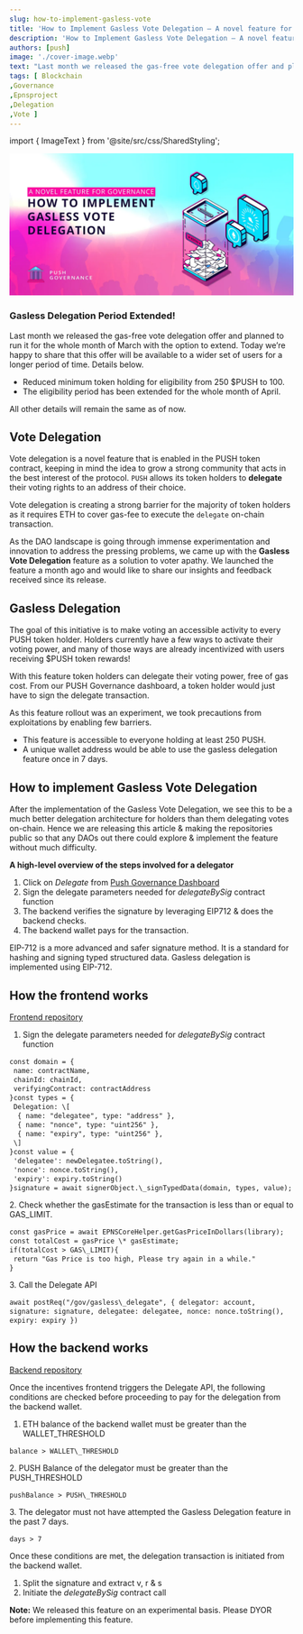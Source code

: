 ```yaml
---
slug: how-to-implement-gasless-vote
title: 'How to Implement Gasless Vote Delegation — A novel feature for Governance'
description: 'How to Implement Gasless Vote Delegation — A novel feature for Governance'
authors: [push]
image: './cover-image.webp'
text: "Last month we released the gas-free vote delegation offer and planned to run it for the whole month of March with the option to extend. Today we’re happy to share that this offer will be available to a wider set of users for a longer period of time. Details below."
tags: [ Blockchain
,Governance
,Epnsproject
,Delegation
,Vote ]
---
```


import { ImageText } from '@site/src/css/SharedStyling';

![Cover image of How to Implement Gasless Vote Delegation — A novel feature for Governance](./cover-image.webp)

<!--truncate-->

### Gasless Delegation Period Extended!

Last month we released the gas-free vote delegation offer and planned to run it for the whole month of March with the option to extend. Today we’re happy to share that this offer will be available to a wider set of users for a longer period of time. Details below.

- Reduced minimum token holding for eligibility from 250 $PUSH to 100.
- The eligibility period has been extended for the whole month of April.

All other details will remain the same as of now.

## Vote Delegation

Vote delegation is a novel feature that is enabled in the PUSH token contract, keeping in mind the idea to grow a strong community that acts in the best interest of the protocol. `PUSH` allows its token holders to **delegate** their voting rights to an address of their choice.

Vote delegation is creating a strong barrier for the majority of token holders as it requires ETH to cover gas-fee to execute the `delegate` on-chain transaction.

As the DAO landscape is going through immense experimentation and innovation to address the pressing problems, we came up with the **Gasless Vote Delegation** feature as a solution to voter apathy. We launched the feature a month ago and would like to share our insights and feedback received since its release.

## Gasless Delegation

The goal of this initiative is to make voting an accessible activity to every PUSH token holder. Holders currently have a few ways to activate their voting power, and many of those ways are already incentivized with users receiving $PUSH token rewards!

With this feature token holders can delegate their voting power, free of gas cost. From our PUSH Governance dashboard, a token holder would just have to sign the delegate transaction.

As this feature rollout was an experiment, we took precautions from exploitations by enabling few barriers.

- This feature is accessible to everyone holding at least 250 PUSH.
- A unique wallet address would be able to use the gasless delegation feature once in 7 days.

## How to implement Gasless Vote Delegation

After the implementation of the Gasless Vote Delegation, we see this to be a much better delegation architecture for holders than them delegating votes on-chain. Hence we are releasing this article & making the repositories public so that any DAOs out there could explore & implement the feature without much difficulty.

**A high-level overview of the steps involved for a delegator**

1.  Click on _Delegate_ from [Push Governance Dashboard](https://incentives.epns.io/)
2.  Sign the delegate parameters needed for _delegateBySig_ contract function
3.  The backend verifies the signature by leveraging EIP712 & does the backend checks.
4.  The backend wallet pays for the transaction.

EIP-712 is a more advanced and safer signature method. It is a standard for hashing and signing typed structured data. Gasless delegation is implemented using EIP-712.

## How the frontend works

[Frontend repository](https://github.com/push-protocol/push-incentives-dapp)

1.  Sign the delegate parameters needed for _delegateBySig_ contract function

```
const domain = {
 name: contractName,
 chainId: chainId,
 verifyingContract: contractAddress
}const types = {
 Delegation: \[
  { name: "delegatee", type: "address" },
  { name: "nonce", type: "uint256" },
  { name: "expiry", type: "uint256" },
 \]
}const value = {
 'delegatee': newDelegatee.toString(),
 'nonce': nonce.toString(),
 'expiry': expiry.toString()
}signature = await signerObject.\_signTypedData(domain, types, value);
```

2\. Check whether the gasEstimate for the transaction is less than or equal to GAS_LIMIT.

```
const gasPrice = await EPNSCoreHelper.getGasPriceInDollars(library);
const totalCost = gasPrice \* gasEstimate;
if(totalCost > GAS\_LIMIT){
 return "Gas Price is too high, Please try again in a while."
}
```

3\. Call the Delegate API

```
await postReq("/gov/gasless\_delegate", { delegator: account, signature: signature, delegatee: delegatee, nonce: nonce.toString(), expiry: expiry })
```

## How the backend works

[Backend repository](https://github.com/push-protocol/push-incentives-backend)

Once the incentives frontend triggers the Delegate API, the following conditions are checked before proceeding to pay for the delegation from the backend wallet.

1.  ETH balance of the backend wallet must be greater than the WALLET_THRESHOLD

```
balance > WALLET\_THRESHOLD
```

2\. PUSH Balance of the delegator must be greater than the PUSH_THRESHOLD

```
pushBalance > PUSH\_THRESHOLD
```

3\. The delegator must not have attempted the Gasless Delegation feature in the past 7 days.

```
days > 7
```

Once these conditions are met, the delegation transaction is initiated from the backend wallet.

1.  Split the signature and extract v, r & s
2.  Initiate the _delegateBySig_ contract call

**Note:** We released this feature on an experimental basis. Please DYOR before implementing this feature.
